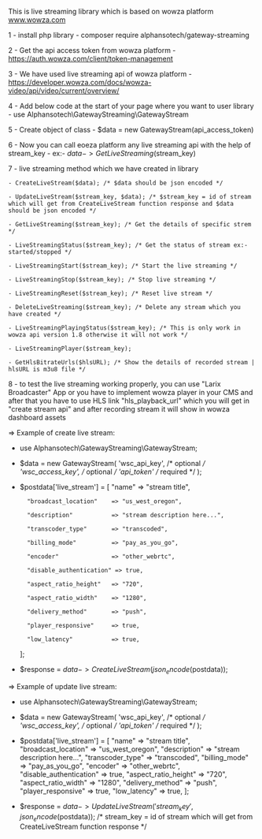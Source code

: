 This is live streaming library which is based on wowza platform www.wowza.com

1 - install php library
	- composer require alphansotech/gateway-streaming
 
2 - Get the api access token from wowza platform
	- https://auth.wowza.com/client/token-management
 
3 - We have used live streaming api of wowza platform
	- https://developer.wowza.com/docs/wowza-video/api/video/current/overview/
 
4 - Add below code at the start of your page where you want to user library
	- use Alphansotech\GatewayStreaming\GatewayStream
 
5 - Create object of class
	- $data = new GatewayStream(api_access_token)
 
6 - Now you can call eoeza platform any live streaming api with the help of stream_key
	- ex:- $data->GetLiveStreaming($stream_key)

7 - live streaming method which we have created in library

	- CreateLiveStream($data); /* $data should be json encoded */
 
 	- UpdateLiveStream($stream_key, $data); /* $stream_key = id of stream which will get from CreateLiveStream function response and $data should be json encoded */
  
	- GetLiveStreaming($stream_key); /* Get the details of specific strem */
 
	- LiveStreamingStatus($stream_key); /* Get the status of stream ex:- started/stopped */
 
	- LiveStreamingStart($stream_key); /* Start the live streaming */
 
	- LiveStreamingStop($stream_key); /* Stop live streaming */
 
 	- LiveStreamingReset($stream_key); /* Reset live stream */
  
	- DeleteLiveStreaming($stream_key); /* Delete any stream which you have created */
 
	- LiveStreamingPlayingStatus($stream_key); /* This is only work in wowza api version 1.8 otherwise it will not work */
 
	- LiveStreamingPlayer($stream_key);
 
	- GetHlsBitrateUrls($hlsURL); /* Show the details of recorded stream | hlsURL is m3u8 file */
 
8 - to test the live streaming working properly, you can use "Larix Broadcaster" App or you have to implement wowza player in your CMS and after that you have to use HLS link "hls_playback_url" which you will get in "create stream api" and after recording stream it will show in wowza dashboard assets

=> Example of create live stream:

- use Alphansotech\GatewayStreaming\GatewayStream;
- $data = new GatewayStream(
        'wsc_api_key', /* optional */
        'wsc_access_key', /* optional */
	'api_token' /* required */
  );
- $postdata['live_stream'] = [
        "name"                  => "stream title",
  
        "broadcast_location"    => "us_west_oregon",
  
        "description"           => "stream description here...",
  
        "transcoder_type"       => "transcoded",
  
        "billing_mode"          => "pay_as_you_go",
  
        "encoder"               => "other_webrtc",
  
        "disable_authentication" => true,
  
        "aspect_ratio_height"   => "720",
  
        "aspect_ratio_width"    => "1280",
  
        "delivery_method"       => "push",
  
        "player_responsive"     => true,
  
        "low_latency"           => true,
    ];

- $response = $data->CreateLiveStream(json_encode($postdata));

=> Example of update live stream:

- use Alphansotech\GatewayStreaming\GatewayStream;
- $data = new GatewayStream(
        'wsc_api_key', /* optional */
        'wsc_access_key', /* optional */
	'api_token' /* required */
  );
- $postdata['live_stream'] = [
        "name"                  => "stream title",
        "broadcast_location"    => "us_west_oregon",
        "description"           => "stream description here...",
        "transcoder_type"       => "transcoded",
        "billing_mode"          => "pay_as_you_go",
        "encoder"               => "other_webrtc",
        "disable_authentication" => true,
        "aspect_ratio_height"   => "720",
        "aspect_ratio_width"    => "1280",
        "delivery_method"       => "push",
        "player_responsive"     => true,
        "low_latency"           => true,
    ];

- $response = $data->UpdateLiveStream('stream_key', json_encode($postdata)); /* stream_key = id of stream which will get from CreateLiveStream function response */
